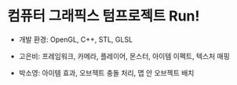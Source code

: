 # 컴퓨터 그래픽스 텀프로젝트 Run!  
  
- 개발 환경: OpenGL, C++, STL, GLSL  
  
- 고은비: 프레임워크, 카메라, 플레이어, 몬스터, 아이템 이펙트, 텍스처 매핑  
- 박소영: 아이템 효과, 오브젝트 충돌 처리, 맵 안 오브젝트 배치  

